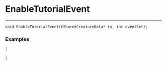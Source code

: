 # EnableTutorialEvent
---
```
void EnableTutorialEvent(CSharedCreatureData* to, int eventSet);
```

### Examples
```cpp - C++
{

}
```
